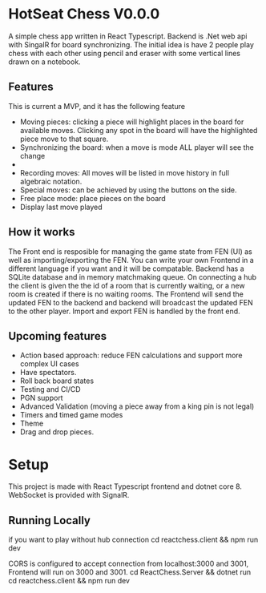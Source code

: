 # HotSeat Chess V0.0.0

A simple chess app written in React Typescript. Backend is .Net web api with SingalR for board synchronizing. 
The initial idea is have 2 people play chess with each other using pencil and eraser with some vertical lines drawn on a notebook.

## Features

This is current a MVP, and it has the following feature

- Moving pieces: clicking a piece will highlight places in the board for available moves. Clicking any spot in the board will have the highlighted piece move to that square.
- Synchronizing the board: when a move is mode ALL player will see the change
-  
- Recording moves: All moves will be listed in move history in full algebraic notation.
- Special moves: can be achieved by using the buttons on the side.  
- Free place mode: place pieces on the board 
- Display last move played

## How it works

The Front end is resposible for managing the game state from FEN (UI) as well as importing/exporting the FEN. You can write your own Frontend in a different language if you want and it will be compatable.
Backend has a SQLite database and in memory matchmaking queue. On connecting a hub the client is given the the id of a room that is currently waiting, or a new room is created if there is no waiting rooms.
The Frontend will send the updated FEN to the backend and backend will broadcast the updated FEN to the other player.
Import and export FEN is handled by the front end.

## Upcoming features
- Action based approach: reduce FEN calculations and support more complex UI cases
- Have spectators.
- Roll back board states
- Testing and CI/CD
- PGN support
- Advanced Validation (moving a piece away from a king pin is not legal)
- Timers and timed game modes
- Theme
- Drag and drop pieces.

# Setup
This project is made with React Typescript frontend and dotnet core 8. WebSocket is provided with SignalR.

## Running Locally

if you want to play without hub connection
cd reactchess.client && npm run dev 

CORS is configured to accept connection from localhost:3000 and 3001, Frontend will run on 3000 and 3001. 
cd ReactChess.Server && dotnet run
cd reactchess.client && npm run dev 

